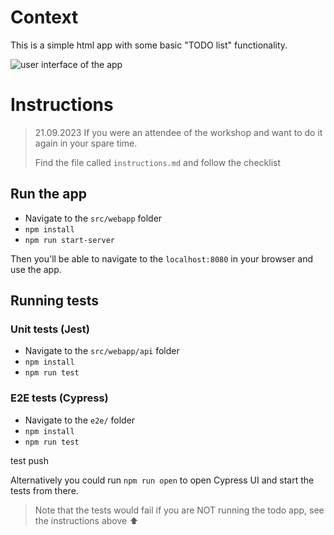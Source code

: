 # Context
This is a simple html app with some basic "TODO list" functionality.

![user interface of the app](./readme/user-interface.png)

# Instructions
> 21.09.2023 If you were an attendee of the workshop and want to do it again in your spare time.
> 
> Find the file called `instructions.md` and follow the checklist

## Run the app
- Navigate to the `src/webapp` folder
- `npm install`
- `npm run start-server`

Then you'll be able to navigate to the `localhost:8080` in your browser and use the app.

## Running tests
### Unit tests (Jest)
- Navigate to the `src/webapp/api` folder
- `npm install`
- `npm run test`

### E2E tests (Cypress)
- Navigate to the `e2e/` folder
- `npm install`
- `npm run test`

test push

Alternatively you could run `npm run open` to open Cypress UI and start the tests from there.
> Note that the tests would fail if you are NOT running the todo app, see the instructions above ⬆️ 